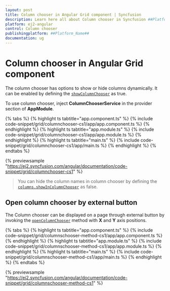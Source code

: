 ```yaml
---
layout: post
title: Column chooser in Angular Grid component | Syncfusion
description: Learn here all about Column chooser in Syncfusion ##Platform_Name## Grid component of Syncfusion Essential JS 2 and more.
platform: ej2-angular
control: Column chooser 
publishingplatform: ##Platform_Name##
documentation: ug
---
```


# Column chooser in Angular Grid component

The column chooser has options to show or hide columns dynamically. It can be enabled by defining the
[`showColumnChooser`](https://ej2.syncfusion.com/angular/documentation/api/grid/#showcolumnchooser) as true.

To use column chooser, inject **ColumnChooserService** in the provider section of **AppModule**.

{% tabs %}
{% highlight ts tabtitle="app.component.ts" %}
{% include code-snippet/grid/columnchooser-cs1/app/app.component.ts %}
{% endhighlight %}
{% highlight ts tabtitle="app.module.ts" %}
{% include code-snippet/grid/columnchooser-cs1/app/app.module.ts %}
{% endhighlight %}
{% highlight ts tabtitle="main.ts" %}
{% include code-snippet/grid/columnchooser-cs1/app/main.ts %}
{% endhighlight %}
{% endtabs %}
  
{% previewsample "https://ej2.syncfusion.com/angular/documentation/code-snippet/grid/columnchooser-cs1" %}

> You can hide the column names in column chooser by defining the
[`columns.showInColumnChooser`](https://ej2.syncfusion.com/angular/documentation/api/grid/column/#showincolumnchooser) as false.

## Open column chooser by external button

The Column chooser can be displayed on a page through external button by invoking
the [`openColumnChooser`](https://ej2.syncfusion.com/angular/documentation/api/grid/columnChooser/#opencolumnchooser) method with **X** and **Y** axis positions.

{% tabs %}
{% highlight ts tabtitle="app.component.ts" %}
{% include code-snippet/grid/columnschooser-method-cs1/app/app.component.ts %}
{% endhighlight %}
{% highlight ts tabtitle="app.module.ts" %}
{% include code-snippet/grid/columnschooser-method-cs1/app/app.module.ts %}
{% endhighlight %}
{% highlight ts tabtitle="main.ts" %}
{% include code-snippet/grid/columnschooser-method-cs1/app/main.ts %}
{% endhighlight %}
{% endtabs %}
  
{% previewsample "https://ej2.syncfusion.com/angular/documentation/code-snippet/grid/columnschooser-method-cs1" %}